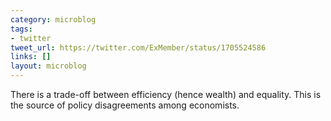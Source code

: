 ```yaml
---
category: microblog
tags:
- twitter
tweet_url: https://twitter.com/ExMember/status/1705524586
links: []
layout: microblog
---
```

There is a trade-off between efficiency (hence wealth) and equality. This is the source of policy disagreements among economists.
